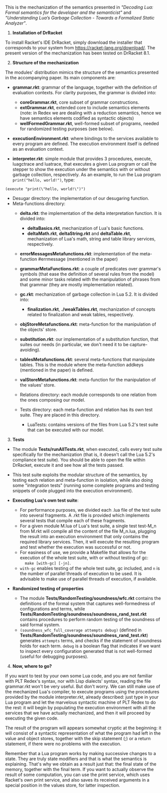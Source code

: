 This is the mechanization of the semantics presented in *"Decoding Lua: Formal semantics for the developer and the semanticist"* and *"Understanding Lua’s Garbage Collection - Towards a Formalized Static Analyzer"*.

1. **Installation of DrRacket**

To install Racket's IDE DrRacket, simply download the installer that corresponds to your system from https://racket-lang.org/download/. The present version of the mechanization has been tested on DrRacket 8.1.

2. **Structure of the mechanization**

The modules' distribution mimics the structure of the semantics presented in the accompanying paper. Its main components are:
* **grammar.rkt**: grammar of the language, together with the definition of evaluation contexts. For clarity purposes, the grammar is divided into:

    * **coreGrammar.rkt**, core subset of grammar constructions.    
    * **extGrammar.rkt**, extended core to include semantics elements (note: in Redex we are dealing with a reduction semantics, hence we have semantics elements codified as syntactic 
objects)    
    * **wellFormedGrammar.rkt**, well-formed subset of programs, needed for randomized testing purposes (see below).
    
* **executionEnvironment.rkt**: where bindings to the services available to every program are defined. The execution environment itself is defined as an evaluation context. 
* **interpreter.rkt**: simple module that provides 3 procedures, execute, luagctrace and luatrace, that executes a given Lua program or call the stepper to show the execution under the semantics with or without garbage collection, respectively. As an example, to run the Lua program `print("hello, world!")`, type:

```racket
(execute "print(\"hello, world!\")")
```

* Desugar directory: the implementation of our desugaring function. 
* Meta-functions directory:
	* **delta.rkt**: the implementation of the delta interpretation function. It is divided into:   
	
	   * **deltaBasics.rkt**, mechanization of Lua's basic functions.   
	   * **deltaMath.rkt**, **deltaString.rkt** and **deltaTable.rkt**, mechanization of Lua's math, string and table library services, respectively.
	    
	* **errorMessagesMetafunctions.rkt**: implementation of the meta-function #errmessage (mentioned in the paper)
	* **grammarMetaFunctions.rkt**: a couple of predicates over grammar's symbols (that ease the definition of several rules from the model) and some minor tasks related with the manipulation of phrases from that grammar (they are mostly implementation related).
	* **gc.rkt**: mechanization of garbage collection in Lua 5.2. It is divided into:   
	    
	    * **finalization.rkt**, **./weakTables.rkt**, mechanization of concepts related to finalization and weak tables, respectively.
	     
	* **objStoreMetafunctions.rkt**: meta-function for the manipulation of the objects' store.
	* **substitution.rkt**: our implementation of a substitution function, that suites our needs (in particular, we don't need it to be capture-avoiding).
	* **tablesMetafunctions.rkt**: several meta-functions that manipulate tables. This is the module where the meta-function addkeys (mentioned in the paper) is defined.
	* **valStoreMetafunctions.rkt**: meta-function for the manipulation of the values' store.
	* Relations directory: each module corresponds to one relation from the ones composing our model.
	* Tests directory: each meta-function and relation has its own test suite. They are placed in this directory.
		* LuaTests: contains versions of the files from Lua 5.2's test suite that can be executed with our model. 

3. **Tests**

* The module **Tests/runAllTests.rkt**, when executed, calls every test suite specifically for the mechanization (that is, it doesn't call the Lua 5.2's compliance test suite). You should be able to open the file within DrRacket, execute it and see how all the tests passed. 

* This test suite exploits the modular structure of the semantics, by testing each relation and meta-function in isolation, while also doing some "integration tests" (running some complete programs and testing snippets of code plugged into the execution environment). 

* **Executing Lua's own test suite**:    
     
     * For performance purposes, we divided each .lua file of the test suite into several fragments. A .rkt file is provided which implements several tests that compile each of these fragments.
     * For a given module M.lua of Lua's test suite, a single test test-M_n from M.rkt will compile all the content of the file M_n.lua, plugging the result into an execution environment that only contains the required library services. Then, it will execute the resulting program and test whether the execution was successful or not.
     * For easiness of use, we provide a Makefile that allows for the execution of the whole test suite, with or without testing of gc:         
        ```make [with-gc] [-jn]```.            
     * ```with-gc``` enables testing of the whole test suite, gc included, and ```n``` is the number of parallel threads of execution to be used. It is advisable to make use of parallel threads of execution, if available.
* **Randomized testing of properties**
    * The module **Tests/RandomTesting/soundness/wfc.rkt** contains the definitions of the formal system that captures well-formedness of configurations and terms, while **Tests/RandomTesting/soundness/soundness_rand_test.rkt** contains procedures to perform random testing of the soundness of said formal system. 
    * ```(soundness_wfc_full_coverage attempts debug)``` (defined in  **Tests/RandomTesting/soundness/soundness_rand_test.rkt**) generates `attempts` terms, and checks if the statement of soundness holds for each term. ```debug``` is a boolean flag that indicates if we want to inspect every configuration generated that is not well-formed (useful for debugging purposes).  

4. **Now, where to go?**

If you want to test by your own some Lua code, and you are not familiar with PLT Redex's syntax, nor with Lisp dialects' syntax, reading the file grammar.rkt won't be very useful. But don't worry. We can still make use of the mechanized Lua's compiler, to execute programs using the procedures provided by the module interpreter.rkt, already described: just type in your Lua program and let the marvelous syntactic machine of PLT Redex to do the rest: it will begin by populating the execution environment with all the services that we have actually mechanized, and then it will proceed by executing the given code. 
	
The result of the program will appears somewhat cryptic at the beginning: it will consist of a syntactic representation of what the program had left in the value and object stores, together with the skip statement (;) or a return statement, if there were no problems with the execution. 

Remember that a Lua program works by making successive changes to a state. They are truly state modifiers and that is what the semantics is explaining. That's why we obtain as a result just that: the final state of the memory, together with the final term. If you want to actually observe the result of some computation, you can use the print service, which uses Racket's own print service, and also saves its received arguments in a special position in the values store, for latter inspection.
